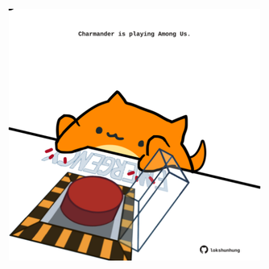 <!-- built at 10/10/2021, 13:10:16 UTC -->
<p align="center">
  <img width="500" height="500" src="./ReadmeImage.svg">
</p>
